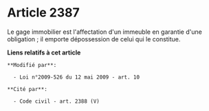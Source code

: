 # Article 2387

Le gage immobilier est l'affectation d'un immeuble en garantie d'une obligation ; il emporte dépossession de celui qui le
constitue.

**Liens relatifs à cet article**

	**Modifié par**:

	  - Loi n°2009-526 du 12 mai 2009 - art. 10

	**Cité par**:

	  - Code civil - art. 2388 (V)
